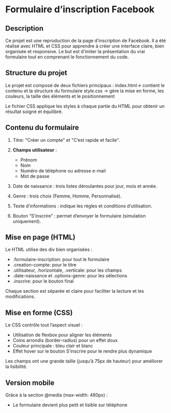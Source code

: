 # Formulaire d’inscription Facebook

## Description

Ce projet est une reproduction de la page d’inscription de Facebook.
Il a été réalisé avec HTML et CSS pour apprendre à créer une interface claire, bien organisée et responsive.
Le but est d’imiter la présentation du vrai formulaire tout en comprenant le fonctionnement du code.


## Structure du projet

Le projet est composé de deux fichiers principaux :
index.html→ contient le contenu et la structure du formulaire
style.css → gère la mise en forme, les couleurs, la taille des éléments et le positionnement

Le fichier CSS applique les styles à chaque partie du HTML pour obtenir un résultat soigné et équilibré.


## Contenu du formulaire

1. Titre: "Créer un compte" et "C’est rapide et facile".
2. **Champs utilisateur** :

   * Prénom
   * Nom
   * Numéro de téléphone ou adresse e-mail
   * Mot de passe
3. Date de naissance : trois listes déroulantes pour jour, mois et année.
4. Genre : trois choix (Femme, Homme, Personnalisé).
5. Texte d’informations : indique les règles et conditions d’utilisation.
6. Bouton “S’inscrire” : permet d’envoyer le formulaire (simulation uniquement).


## Mise en page (HTML)

Le HTML utilise des div bien organisées :

* .formulaire-inscription: pour tout le formulaire
* .creation-compte: pour le titre
* .utilisateur, .horizontale, .verticale: pour les champs
* .date-naissance et .options-genre: pour les sélections
* .inscrire: pour le bouton final

Chaque section est séparée et claire pour faciliter la lecture et les modifications.


## Mise en forme (CSS)

Le CSS contrôle tout l’aspect visuel :

* Utilisation de flexbox pour aligner les éléments
* Coins arrondis (border-radius) pour un effet doux
* Couleur principale : bleu clair et blanc
* Effet hover sur le bouton S’inscrire pour le rendre plus dynamique

Les champs ont une grande taille (jusqu’à 75px de hauteur) pour améliorer la lisibilité.


## Version mobile

Grâce à la section @media (max-width: 480px) :

* Le formulaire devient plus petit et lisible sur téléphone
